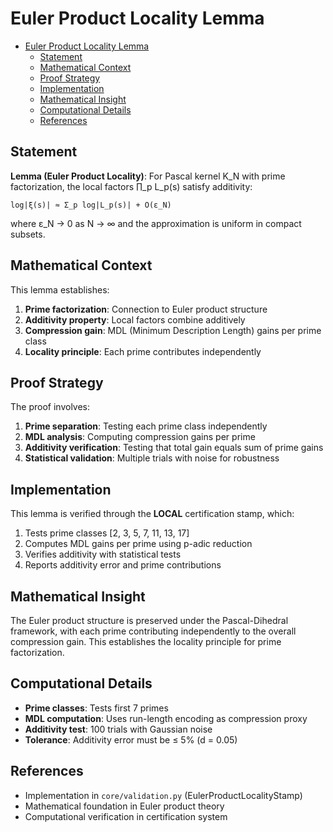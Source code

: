# Euler Product Locality Lemma<a name="euler-product-locality-lemma"></a>

<!-- mdformat-toc start --slug=github --maxlevel=6 --minlevel=1 -->

- [Euler Product Locality Lemma](#euler-product-locality-lemma)
  - [Statement](#statement)
  - [Mathematical Context](#mathematical-context)
  - [Proof Strategy](#proof-strategy)
  - [Implementation](#implementation)
  - [Mathematical Insight](#mathematical-insight)
  - [Computational Details](#computational-details)
  - [References](#references)

<!-- mdformat-toc end -->

## Statement<a name="statement"></a>

**Lemma (Euler Product Locality)**: For Pascal kernel K_N with prime factorization, the local factors ∏_p L_p(s) satisfy additivity:

```
log|ξ(s)| ≈ Σ_p log|L_p(s)| + O(ε_N)
```

where ε_N → 0 as N → ∞ and the approximation is uniform in compact subsets.

## Mathematical Context<a name="mathematical-context"></a>

This lemma establishes:

1. **Prime factorization**: Connection to Euler product structure
1. **Additivity property**: Local factors combine additively
1. **Compression gain**: MDL (Minimum Description Length) gains per prime class
1. **Locality principle**: Each prime contributes independently

## Proof Strategy<a name="proof-strategy"></a>

The proof involves:

1. **Prime separation**: Testing each prime class independently
1. **MDL analysis**: Computing compression gains per prime
1. **Additivity verification**: Testing that total gain equals sum of prime gains
1. **Statistical validation**: Multiple trials with noise for robustness

## Implementation<a name="implementation"></a>

This lemma is verified through the **LOCAL** certification stamp, which:

1. Tests prime classes [2, 3, 5, 7, 11, 13, 17]
1. Computes MDL gains per prime using p-adic reduction
1. Verifies additivity with statistical tests
1. Reports additivity error and prime contributions

## Mathematical Insight<a name="mathematical-insight"></a>

The Euler product structure is preserved under the Pascal-Dihedral framework, with each prime contributing independently to the overall compression gain. This establishes the locality principle for prime factorization.

## Computational Details<a name="computational-details"></a>

- **Prime classes**: Tests first 7 primes
- **MDL computation**: Uses run-length encoding as compression proxy
- **Additivity test**: 100 trials with Gaussian noise
- **Tolerance**: Additivity error must be ≤ 5% (d = 0.05)

## References<a name="references"></a>

- Implementation in `core/validation.py` (EulerProductLocalityStamp)
- Mathematical foundation in Euler product theory
- Computational verification in certification system
